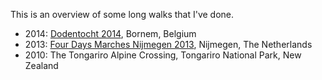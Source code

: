 <!--
.. title: Walks
.. slug: walks
.. date: 2014/04/11 01:00:00
.. tags:
.. link:
.. description:
-->

This is an overview of some long walks that I've done.

- 2014: [Dodentocht 2014](/posts/participating-in-the-dodentocht.html), Bornem, Belgium
- 2013: [Four Days Marches Nijmegen 2013](/posts/four-days-marches-nijmegen-2013.html), Nijmegen, The Netherlands
- 2010: The Tongariro Alpine Crossing, Tongariro National Park, New Zealand
